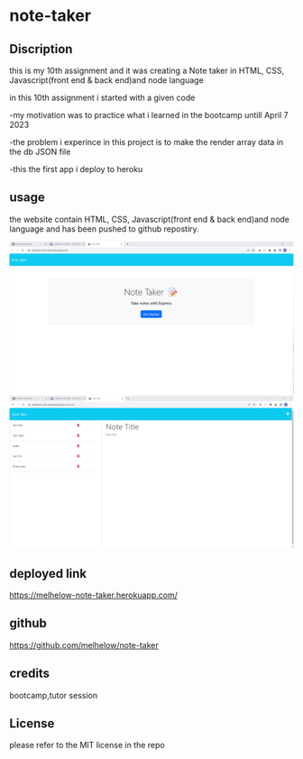 # note-taker

## Discription

this is my 10th assignment and it was creating a Note taker in HTML, CSS, Javascript(front end & back end)and node language

in this 10th assignment  i started with a given code 

-my motivation was to practice what i learned in the bootcamp untill April 7 2023

-the problem i experince in this project is to make the render array data in the db JSON file 

-this the first app i deploy to heroku 


## usage
the website contain HTML, CSS, Javascript(front end & back end)and node language and has been pushed to github repostiry.

![Getting Started](./Assets/Screenshot%202023-04-07%20170834%20heroku%201.png)
![Getting Started](./Assets/Screenshot%202023-04-07%2017102heroku%202.png)

## deployed link
https://melhelow-note-taker.herokuapp.com/

## github 
https://github.com/melhelow/note-taker




## credits

bootcamp,tutor session



## License

please refer to the MIT license in the repo
